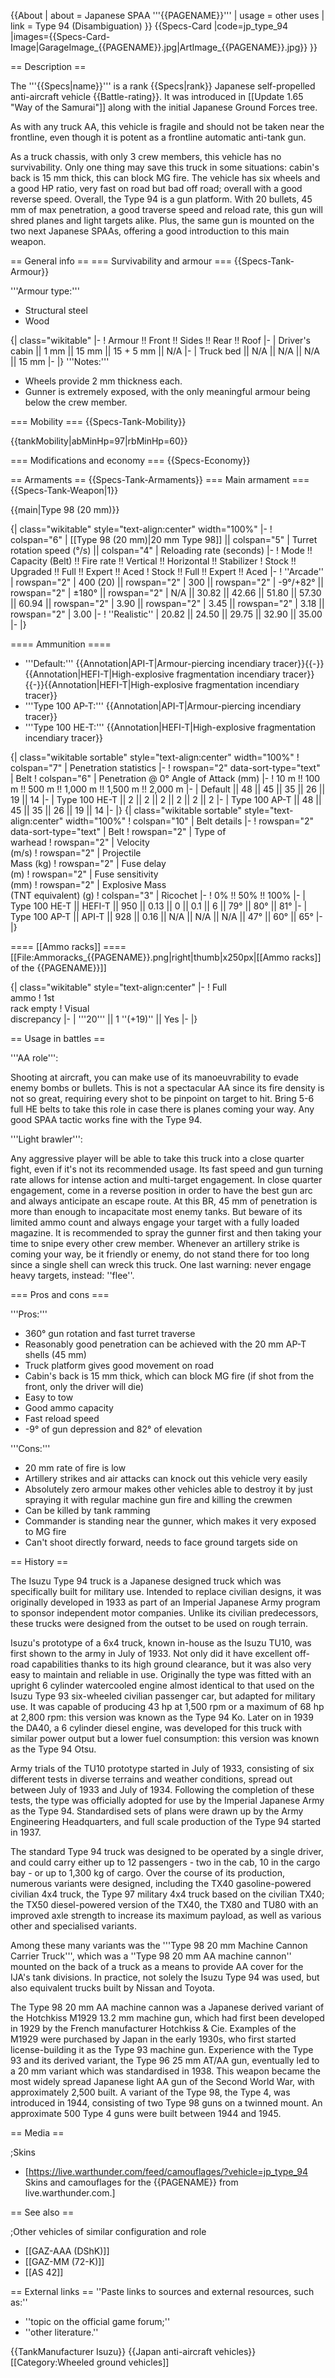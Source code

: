 {{About
| about = Japanese SPAA '''{{PAGENAME}}'''
| usage = other uses
| link = Type 94 (Disambiguation)
}}
{{Specs-Card
|code=jp_type_94
|images={{Specs-Card-Image|GarageImage_{{PAGENAME}}.jpg|ArtImage_{{PAGENAME}}.jpg}}
}}

== Description ==
<!-- ''In the description, the first part should be about the history of the creation and combat usage of the vehicle, as well as its key features. In the second part, tell the reader about the ground vehicle in the game. Insert a screenshot of the vehicle, so that if the novice player does not remember the vehicle by name, he will immediately understand what kind of vehicle the article is talking about.'' -->
The '''{{Specs|name}}''' is a rank {{Specs|rank}} Japanese self-propelled anti-aircraft vehicle {{Battle-rating}}. It was introduced in [[Update 1.65 "Way of the Samurai"]] along with the initial Japanese Ground Forces tree.

As with any truck AA, this vehicle is fragile and should not be taken near the frontline, even though it is potent as a frontline automatic anti-tank gun.

As a truck chassis, with only 3 crew members, this vehicle has no survivability. Only one thing may save this truck in some situations: cabin's back is 15 mm thick, this can block MG fire. The vehicle has six wheels and a good HP ratio, very fast on road but bad off road; overall with a good reverse speed. Overall, the Type 94 is a gun platform. With 20 bullets, 45 mm of max penetration, a good traverse speed and reload rate, this gun will shred planes and light targets alike. Plus, the same gun is mounted on the two next Japanese SPAAs, offering a good introduction to this main weapon.

== General info ==
=== Survivability and armour ===
{{Specs-Tank-Armour}}
<!-- ''Describe armour protection. Note the most well protected and key weak areas. Appreciate the layout of modules as well as the number and location of crew members. Is the level of armour protection sufficient, is the placement of modules helpful for survival in combat? If necessary use a visual template to indicate the most secure and weak zones of the armour.'' -->
'''Armour type:'''

* Structural steel
* Wood

{| class="wikitable"
|-
! Armour !! Front !! Sides !! Rear !! Roof
|-
| Driver's cabin || 1 mm || 15 mm || 15 + 5 mm || N/A
|-
| Truck bed || N/A || N/A || N/A || 15 mm
|-
|}
'''Notes:'''

* Wheels provide 2 mm thickness each.
* Gunner is extremely exposed, with the only meaningful armour being below the crew member.

=== Mobility ===
{{Specs-Tank-Mobility}}
<!-- ''Write about the mobility of the ground vehicle. Estimate the specific power and manoeuvrability, as well as the maximum speed forwards and backwards.'' -->

{{tankMobility|abMinHp=97|rbMinHp=60}}

=== Modifications and economy ===
{{Specs-Economy}}

== Armaments ==
{{Specs-Tank-Armaments}}
=== Main armament ===
{{Specs-Tank-Weapon|1}}
<!-- ''Give the reader information about the characteristics of the main gun. Assess its effectiveness in a battle based on the reloading speed, ballistics and the power of shells. Do not forget about the flexibility of the fire, that is how quickly the cannon can be aimed at the target, open fire on it and aim at another enemy. Add a link to the main article on the gun: <code><nowiki>{{main|Name of the weapon}}</nowiki></code>. Describe in general terms the ammunition available for the main gun. Give advice on how to use them and how to fill the ammunition storage.'' -->
{{main|Type 98 (20 mm)}}

{| class="wikitable" style="text-align:center" width="100%"
|-
! colspan="6" | [[Type 98 (20 mm)|20 mm Type 98]] || colspan="5" | Turret rotation speed (°/s) || colspan="4" | Reloading rate (seconds)
|-
! Mode !! Capacity (Belt) !! Fire rate !! Vertical !! Horizontal !! Stabilizer
! Stock !! Upgraded !! Full !! Expert !! Aced
! Stock !! Full !! Expert !! Aced
|-
! ''Arcade''
| rowspan="2" | 400 (20) || rowspan="2" | 300 || rowspan="2" | -9°/+82° || rowspan="2" | ±180° || rowspan="2" | N/A || 30.82 || 42.66 || 51.80 || 57.30 || 60.94 || rowspan="2" | 3.90 || rowspan="2" | 3.45 || rowspan="2" | 3.18 || rowspan="2" | 3.00
|-
! ''Realistic''
| 20.82 || 24.50 || 29.75 || 32.90 || 35.00
|-
|}

==== Ammunition ====

* '''Default:''' {{Annotation|API-T|Armour-piercing incendiary tracer}}{{-}}{{Annotation|HEFI-T|High-explosive fragmentation incendiary tracer}}{{-}}{{Annotation|HEFI-T|High-explosive fragmentation incendiary tracer}}
* '''Type 100 AP-T:''' {{Annotation|API-T|Armour-piercing incendiary tracer}}
* '''Type 100 HE-T:''' {{Annotation|HEFI-T|High-explosive fragmentation incendiary tracer}}

{| class="wikitable sortable" style="text-align:center" width="100%"
! colspan="7" | Penetration statistics
|-
! rowspan="2" data-sort-type="text" | Belt
! colspan="6" | Penetration @ 0° Angle of Attack (mm)
|-
! 10 m !! 100 m !! 500 m !! 1,000 m !! 1,500 m !! 2,000 m
|-
| Default || 48 || 45 || 35 || 26 || 19 || 14
|-
| Type 100 HE-T || 2 || 2 || 2 || 2 || 2 || 2
|-
| Type 100 AP-T || 48 || 45 || 35 || 26 || 19 || 14
|-
|}
{| class="wikitable sortable" style="text-align:center" width="100%"
! colspan="10" | Belt details
|-
! rowspan="2" data-sort-type="text" | Belt
! rowspan="2" | Type of<br>warhead
! rowspan="2" | Velocity<br>(m/s)
! rowspan="2" | Projectile<br>Mass (kg)
! rowspan="2" | Fuse delay<br>(m)
! rowspan="2" | Fuse sensitivity<br>(mm)
! rowspan="2" | Explosive Mass<br>(TNT equivalent) (g)
! colspan="3" | Ricochet
|-
! 0% !! 50% !! 100%
|-
| Type 100 HE-T || HEFI-T || 950 || 0.13 || 0 || 0.1 || 6 || 79° || 80° || 81°
|-
| Type 100 AP-T || API-T || 928 || 0.16 || N/A || N/A || N/A || 47° || 60° || 65°
|-
|}

==== [[Ammo racks]] ====
[[File:Ammoracks_{{PAGENAME}}.png|right|thumb|x250px|[[Ammo racks]] of the {{PAGENAME}}]]
<!-- '''Last updated:''' -->
{| class="wikitable" style="text-align:center"
|-
! Full<br>ammo
! 1st<br>rack empty
! Visual<br>discrepancy
|-
| '''20''' || 1&nbsp;''(+19)'' || Yes
|-
|}

== Usage in battles ==
<!-- ''Describe the tactics of playing in the vehicle, the features of using vehicles in the team and advice on tactics. Refrain from creating a "guide" - do not impose a single point of view but instead give the reader food for thought. Describe the most dangerous enemies and give recommendations on fighting them. If necessary, note the specifics of the game in different modes (AB, RB, SB).'' -->
'''AA role''':

Shooting at aircraft, you can make use of its manoeuvrability to evade enemy bombs or bullets. This is not a spectacular AA since its fire density is not so great, requiring every shot to be pinpoint on target to hit. Bring 5-6 full HE belts to take this role in case there is planes coming your way. Any good SPAA tactic works fine with the Type 94.

'''Light brawler''':

Any aggressive player will be able to take this truck into a close quarter fight, even if it's not its recommended usage. Its fast speed and gun turning rate allows for intense action and multi-target engagement. In close quarter engagement, come in a reverse position in order to have the best gun arc and always anticipate an escape route. At this BR, 45 mm of penetration is more than enough to incapacitate most enemy tanks. But beware of its limited ammo count and always engage your target with a fully loaded magazine. It is recommended to spray the gunner first and then taking your time to snipe every other crew member. Whenever an artillery strike is coming your way, be it friendly or enemy, do not stand there for too long since a single shell can wreck this truck. One last warning: never engage heavy targets, instead: ''flee''.

=== Pros and cons ===
<!-- ''Summarise and briefly evaluate the vehicle in terms of its characteristics and combat effectiveness. Mark its pros and cons in a bulleted list. Try not to use more than 6 points for each of the characteristics. Avoid using categorical definitions such as "bad", "good" and the like - use substitutions with softer forms such as "inadequate" and "effective".'' -->

'''Pros:'''

* 360° gun rotation and fast turret traverse
* Reasonably good penetration can be achieved with the 20 mm AP-T shells (45 mm)
* Truck platform gives good movement on road
* Cabin's back is 15 mm thick, which can block MG fire (if shot from the front, only the driver will die)
* Easy to tow
* Good ammo capacity
* Fast reload speed
* -9° of gun depression and 82° of elevation

'''Cons:'''

* 20 mm rate of fire is low
* Artillery strikes and air attacks can knock out this vehicle very easily
* Absolutely zero armour makes other vehicles able to destroy it by just spraying it with regular machine gun fire and killing the crewmen
* Can be killed by tank ramming
* Commander is standing near the gunner, which makes it very exposed to MG fire
* Can't shoot directly forward, needs to face ground targets side on

== History ==
<!-- ''Describe the history of the creation and combat usage of the vehicle in more detail than in the introduction. If the historical reference turns out to be too long, take it to a separate article, taking a link to the article about the vehicle and adding a block "/History" (example: <nowiki>https://wiki.warthunder.com/(Vehicle-name)/History</nowiki>) and add a link to it here using the <code>main</code> template. Be sure to reference text and sources by using <code><nowiki><ref></ref></nowiki></code>, as well as adding them at the end of the article with <code><nowiki><references /></nowiki></code>. This section may also include the vehicle's dev blog entry (if applicable) and the in-game encyclopedia description (under <code><nowiki>=== In-game description ===</nowiki></code>, also if applicable).'' -->

The Isuzu Type 94 truck is a Japanese designed truck which was specifically built for military use. Intended to replace civilian designs, it was originally developed in 1933 as part of an Imperial Japanese Army program to sponsor independent motor companies. Unlike its civilian predecessors, these trucks were designed from the outset to be used on rough terrain.

Isuzu's prototype of a 6x4 truck, known in-house as the Isuzu TU10, was first shown to the army in July of 1933. Not only did it have excellent off-road capabilities thanks to its high ground clearance, but it was also very easy to maintain and reliable in use. Originally the type was fitted with an upright 6 cylinder watercooled engine almost identical to that used on the Isuzu Type 93 six-wheeled civilian passenger car, but adapted for military use. It was capable of producing 43 hp at 1,500 rpm or a maximum of 68 hp at 2,800 rpm: this version was known as the Type 94 Ko. Later on in 1939 the DA40, a 6 cylinder diesel engine, was developed for this truck with similar power output but a lower fuel consumption: this version was known as the Type 94 Otsu.

Army trials of the TU10 prototype started in July of 1933, consisting of six different tests in diverse terrains and weather conditions, spread out between July of 1933 and July of 1934. Following the completion of these tests, the type was officially adopted for use by the Imperial Japanese Army as the Type 94. Standardised sets of plans were drawn up by the Army Engineering Headquarters, and full scale production of the Type 94 started in 1937.

The standard Type 94 truck was designed to be operated by a single driver, and could carry either up to 12 passengers - two in the cab, 10 in the cargo bay - or up to 1,300 kg of cargo. Over the course of its production, numerous variants were designed, including the TX40 gasoline-powered civilian 4x4 truck, the Type 97 military 4x4 truck based on the civilian TX40; the TX50 diesel-powered version of the TX40, the TX80 and TU80 with an improved axle strength to increase its maximum payload, as well as various other and specialised variants.

Among these many variants was the '''Type 98 20 mm Machine Cannon Carrier Truck''', which was a ''Type 98 20 mm AA machine cannon'' mounted on the back of a truck as a means to provide AA cover for the IJA's tank divisions. In practice, not solely the Isuzu Type 94 was used, but also equivalent trucks built by Nissan and Toyota.

The Type 98 20 mm AA machine cannon was a Japanese derived variant of the Hotchkiss M1929 13.2 mm machine gun, which had first been developed in 1929 by the French manufacturer Hotchkiss & Cie. Examples of the M1929 were purchased by Japan in the early 1930s, who first started license-building it as the Type 93 machine gun. Experience with the Type 93 and its derived variant, the Type 96 25 mm AT/AA gun, eventually led to a 20 mm variant which was standardised in 1938. This weapon became the most widely spread Japanese light AA gun of the Second World War, with approximately 2,500 built. A variant of the Type 98, the Type 4, was introduced in 1944, consisting of two Type 98 guns on a twinned mount. An approximate 500 Type 4 guns were built between 1944 and 1945.

== Media ==
<!-- ''Excellent additions to the article would be video guides, screenshots from the game, and photos.'' -->

;Skins
* [https://live.warthunder.com/feed/camouflages/?vehicle=jp_type_94 Skins and camouflages for the {{PAGENAME}} from live.warthunder.com.]

== See also ==
<!-- ''Links to the articles on the War Thunder Wiki that you think will be useful for the reader, for example:''
* ''reference to the series of the vehicles;''
* ''links to approximate analogues of other nations and research trees.'' -->

;Other vehicles of similar configuration and role
* [[GAZ-AAA (DShK)]]
* [[GAZ-MM (72-K)]]
* [[AS 42]]

== External links ==
''Paste links to sources and external resources, such as:''
* ''topic on the official game forum;''
* ''other literature.''

{{TankManufacturer Isuzu}}
{{Japan anti-aircraft vehicles}}
[[Category:Wheeled ground vehicles]]